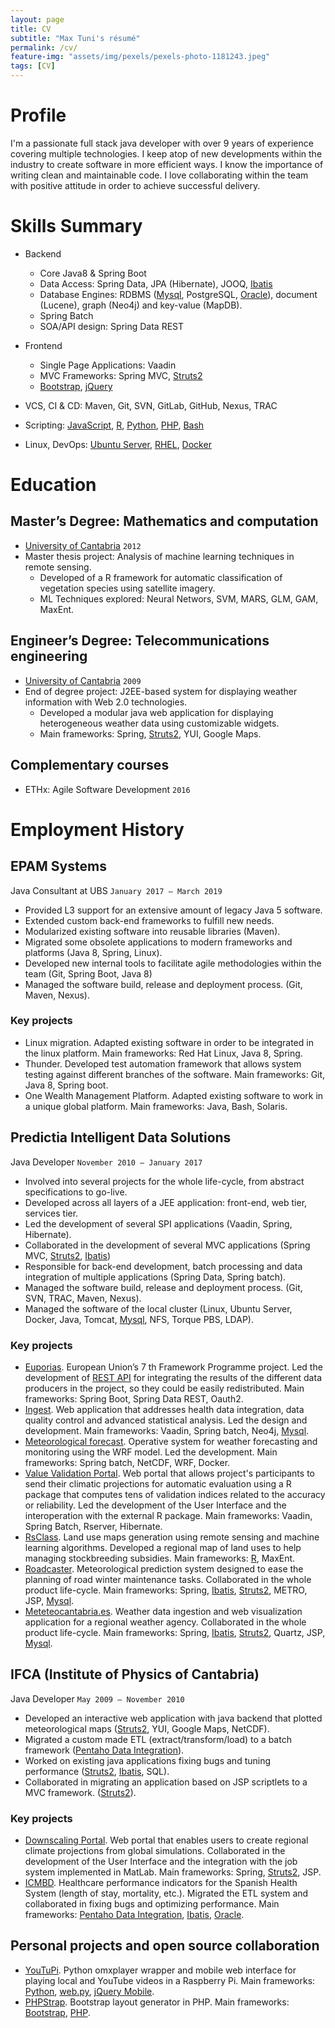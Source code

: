 ```yaml
---
layout: page
title: CV
subtitle: "Max Tuni's résumé"
permalink: /cv/
feature-img: "assets/img/pexels/pexels-photo-1181243.jpeg"
tags: [CV]
---
```


# Profile

I'm a passionate full stack java developer with over 9 years of experience covering multiple technologies. I keep atop of new developments within the industry to create software in more efficient ways. I know the importance of writing clean and maintainable code. I love collaborating within the team with positive attitude in order to achieve successful delivery.
 
# Skills Summary

 * Backend
    * Core Java8 & Spring Boot
    * Data Access: Spring Data, JPA (Hibernate), JOOQ, [Ibatis](http://ibatis.apache.org/)
    * Database Engines: RDBMS ([Mysql](https://www.mysql.com/), PostgreSQL, [Oracle](http://oracle.com/database)), document (Lucene), graph (Neo4j) and key-value (MapDB).
    * Spring Batch
    * SOA/API design: Spring Data REST

 * Frontend
    * Single Page Applications: Vaadin
    * MVC Frameworks: Spring MVC, [Struts2](http://struts.apache.org/)
    * [Bootstrap](https://getbootstrap.com/), [jQuery](https://jquery.com/)

 * VCS, CI & CD: Maven, Git, SVN, GitLab, GitHub, Nexus, TRAC
 * Scripting: [JavaScript](https://developer.mozilla.org/en-US/docs/Web/JavaScript), [R](https://www.r-project.org/), [Python](https://www.python.org/), [PHP](https://php.net/), [Bash](https://www.gnu.org/software/bash/)
 * Linux, DevOps: [Ubuntu Server](https://www.ubuntu.com/server), [RHEL](https://www.redhat.com/rhel/), [Docker](https://www.docker.com/)

# Education

## Master’s Degree: Mathematics and computation

 * [University of Cantabria](http://unican.es/) `2012`
 * Master thesis project: Analysis of machine learning techniques in remote sensing. 
    * Developed of a R framework for automatic classification of vegetation species using satellite imagery. 
    * ML Techniques explored: Neural Networs, SVM, MARS, GLM, GAM, MaxEnt.
 
## Engineer’s Degree: Telecommunications engineering

 * [University of Cantabria](http://unican.es/) `2009`
 * End of degree project: J2EE-based system for displaying weather information with Web 2.0 technologies. 
    * Developed a modular java web application for displaying heterogeneous weather data using customizable widgets. 
    * Main frameworks: Spring, [Struts2](http://struts.apache.org/), YUI, Google Maps.

## Complementary courses

 * ETHx: Agile Software Development `2016`
 
# Employment History

## EPAM Systems

Java Consultant at UBS `January 2017 – March 2019`

 * Provided L3 support for an extensive amount of legacy Java 5 software.
 * Extended custom back-end frameworks to fulfill new needs.
 * Modularized existing software into reusable libraries (Maven).
 * Migrated some obsolete applications to modern frameworks and platforms (Java 8, Spring, Linux).
 * Developed new internal tools to facilitate agile methodologies within the team (Git, Spring Boot, Java 8)
 * Managed the software build, release and deployment process. (Git, Maven, Nexus).

### Key projects

 * Linux migration. Adapted existing software in order to be integrated in the linux platform. Main frameworks: Red Hat Linux, Java 8, Spring.
 * Thunder. Developed test automation framework that allows system testing against different branches of the software. Main frameworks: Git, Java 8, Spring boot.
 * One Wealth Management Platform. Adapted existing software to work in a unique global platform. Main frameworks: Java, Bash, Solaris.
 
## Predictia Intelligent Data Solutions

Java Developer `November 2010 – January 2017`
 * Involved into several projects for the whole life-cycle, from abstract specifications to go-live.
 * Developed across all layers of a JEE application: front-end, web tier, services tier. 
 * Led the development of several SPI applications (Vaadin, Spring, Hibernate).
 * Collaborated in the development of several MVC applications (Spring MVC, [Struts2](http://struts.apache.org/), [Ibatis](http://ibatis.apache.org/))
 * Responsible for back-end development, batch processing and data integration of multiple applications (Spring Data, Spring batch).
 * Managed the software build, release and deployment process. (Git, SVN, TRAC, Maven, Nexus).
 * Managed the software of the local cluster (Linux, Ubuntu Server, Docker, Java, Tomcat, [Mysql](https://www.mysql.com/), NFS, Torque PBS, LDAP).

### Key projects

 * [Euporias](http://www.predictia.es/en/projects/euporias). European Union’s 7 th Framework Programme project. Led the development of [REST API](https://github.com/Predictia/euporias-api) for integrating the results of the different data producers in the project, so they could be easily redistributed. Main frameworks: Spring Boot, Spring Data REST, Oauth2.
 * [Ingest](http://www.predictia.es/en/products/ingest). Web application that addresses health data integration, data quality control and advanced statistical analysis. Led the design and development. Main frameworks: Vaadin, Spring batch, Neo4j, [Mysql](https://www.mysql.com/).
 * [Meteorological forecast](http://www.predictia.es/en/products/weather). Operative system for weather forecasting and monitoring using the WRF model. Led the development. Main frameworks: Spring batch, NetCDF, WRF, Docker.
 * [Value Validation Portal](http://www.predictia.es/en/projects/vvp). Web portal that allows project's participants to send their climatic projections for automatic evaluation using a R package that computes tens of validation indices related to the accuracy or reliability. Led the development of the User Interface and the interoperation with the external R package. Main frameworks: Vaadin, Spring Batch, Rserver, Hibernate.
 * [RsClass](http://www.predictia.es/en/products/rsclass). Land use maps generation using remote sensing and machine learning algorithms. Developed a regional map of land uses to help managing stockbreeding subsidies. Main frameworks: [R](https://www.r-project.org/), MaxEnt. 
 * [Roadcaster](http://www.predictia.es/en/products/roadcast). Meteorological prediction system designed to ease the planning of road winter maintenance tasks. Collaborated in the whole product life-cycle. Main frameworks: Spring, [Ibatis](http://ibatis.apache.org/), [Struts2](http://struts.apache.org/), METRO, JSP, [Mysql](https://www.mysql.com/).
 * [Meteteocantabria.es](http://www.predictia.es/en/projects/meteocantabria). Weather data ingestion and web visualization application for a regional weather agency. Collaborated in the whole product life-cycle. Main frameworks: Spring, [Ibatis](http://ibatis.apache.org/), [Struts2](http://struts.apache.org/), Quartz, JSP, [Mysql](https://www.mysql.com/).

## IFCA (Institute of Physics of Cantabria)
Java Developer `May 2009 – November 2010`
 * Developed an interactive web application with java backend that plotted meteorological maps ([Struts2](http://struts.apache.org/), YUI, Google Maps, NetCDF).
 * Migrated a custom made ETL (extract/transform/load) to a batch framework ([Pentaho Data Integration](https://www.hitachivantara.com/en-us/products/big-data-integration-analytics/pentaho-data-integration.html)).
 * Worked on existing java applications fixing bugs and tuning performance ([Struts2](http://struts.apache.org/), [Ibatis](http://ibatis.apache.org/), SQL).
 * Collaborated in migrating an application based on JSP scriptlets to a MVC framework. ([Struts2](http://struts.apache.org/)).

### Key projects

 * [Downscaling Portal](https://www.meteo.unican.es/downscaling). Web portal that enables users to create regional climate projections from global simulations. Collaborated in the development of the User Interface and the integration with the job system implemented in MatLab. Main frameworks: Spring, [Struts2](http://struts.apache.org/), JSP.
 * [ICMBD](http://www.meteo.unican.es/en/projects/indicadores_cmbd). Healthcare performance indicators for the Spanish Health System (length of stay, mortality, etc.). Migrated the ETL system and collaborated in fixing bugs and optimizing performance. Main frameworks: [Pentaho Data Integration](https://www.hitachivantara.com/en-us/products/big-data-integration-analytics/pentaho-data-integration.html), [Ibatis](http://ibatis.apache.org/), [Oracle](http://oracle.com/database).

## Personal projects and open source collaboration

 * [YouTuPi](https://github.com/kktuax/youtupi). Python omxplayer wrapper and mobile web interface for playing local and YouTube videos in a Raspberry Pi. Main frameworks: [Python](https://www.python.org/), [web.py](http://webpy.org/), [jQuery Mobile](http://jquerymobile.com/).
 * [PHPStrap](https://github.com/kktuax/phpstrap). Bootstrap layout generator in PHP. Main frameworks: [Bootstrap](https://getbootstrap.com/), [PHP](https://php.net/).
